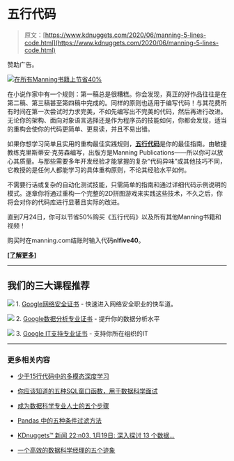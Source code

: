 # 五行代码

> 原文：[https://www.kdnuggets.com/2020/06/manning-5-lines-code.html](https://www.kdnuggets.com/2020/06/manning-5-lines-code.html)

赞助广告。

[![在所有Manning书籍上节省40%](../Images/c934ddbfeb702925840ae77fe3c1a0e4.png)](https://shortener.manning.com/B2Q1)

在小说作家中有一个规则：第一稿总是很糟糕。你会发现，真正的好作品往往是在第二稿、第三稿甚至第四稿中完成的。同样的原则也适用于编写代码！与其花费所有时间在第一次尝试时力求完美，不如先编写出不完美的代码，然后再进行改进。无论你的架构、面向对象语言选择还是作为程序员的技能如何，你都会发现，适当的重构会使你的代码更简单、更易读，并且不易出错。

如果你想学习简单且实用的重构最佳实践规则，[**五行代码**](https://shortener.manning.com/B2Q1)是你的最佳指南。由敏捷教练克里斯蒂安·克劳森编写，出版方是Manning Publications——所以你可以放心其质量。与那些需要多年开发经验才能掌握的复杂“代码异味”或其他技巧不同，它教授的是任何人都能学习的具体重构原则，不论其经验水平如何。

不需要行话或复杂的自动化测试技能，只需简单的指南和通过详细代码示例说明的模式。逐章你将通过重构一个完整的2D拼图游戏来实践这些技术，不久之后，你将会对你的代码库进行显著且实际的改进。

直到7月24日，你可以节省50%购买《五行代码》以及所有其他Manning书籍和视频！

购买时在manning.com结账时输入代码**nlfive40**。

[**[了解更多]**](https://shortener.manning.com/B2Q1)

* * *

## 我们的三大课程推荐

![](../Images/0244c01ba9267c002ef39d4907e0b8fb.png) 1\. [Google网络安全证书](https://www.kdnuggets.com/google-cybersecurity) - 快速进入网络安全职业的快车道。

![](../Images/e225c49c3c91745821c8c0368bf04711.png) 2\. [Google数据分析专业证书](https://www.kdnuggets.com/google-data-analytics) - 提升你的数据分析水平

![](../Images/0244c01ba9267c002ef39d4907e0b8fb.png) 3\. [Google IT支持专业证书](https://www.kdnuggets.com/google-itsupport) - 支持你所在组织的IT

* * *

### 更多相关内容

+   [少于15行代码中的多模态深度学习](https://www.kdnuggets.com/2023/01/predibase-multi-modal-deep-learning-less-15-lines-code.html)

+   [你应该知道的五种SQL窗口函数，用于数据科学面试](https://www.kdnuggets.com/2022/01/top-five-sql-window-functions-know-data-science-interviews.html)

+   [成为数据科学专业人士的五个步骤](https://www.kdnuggets.com/2022/03/become-data-science-professional-five-steps.html)

+   [Pandas 中的五种条件过滤方法](https://www.kdnuggets.com/2022/12/five-ways-conditional-filtering-pandas.html)

+   [KDnuggets™ 新闻 22:n03, 1月19日: 深入探讨 13 个数据…](https://www.kdnuggets.com/2022/n03.html)

+   [一个高效的数据科学经理的五个迹象](https://www.kdnuggets.com/2022/06/five-signs-effective-data-science-manager.html)
